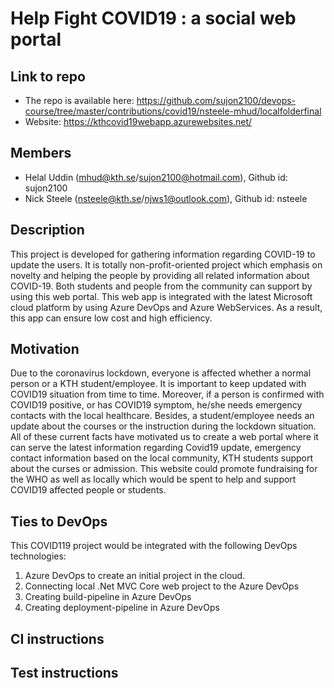 # Help Fight COVID19 : a social web portal

## Link to repo
* The repo is available here: https://github.com/sujon2100/devops-course/tree/master/contributions/covid19/nsteele-mhud/localfolderfinal
* Website: https://kthcovid19webapp.azurewebsites.net/

## Members
* Helal Uddin (mhud@kth.se/sujon2100@hotmail.com), Github id: sujon2100
* Nick Steele (nsteele@kth.se/njws1@outlook.com), Github id: nsteele

## Description
This project is developed for gathering information regarding COVID-19 to update the users. It is totally non-profit-oriented project which emphasis on novelty and helping the people by providing all related information about COVID-19. Both students and people from the community can support by using this web portal. This web app is integrated with the latest Microsoft cloud platform by using Azure DevOps and Azure WebServices. As a result, this app can ensure low cost and high efficiency.
## Motivation
Due to the coronavirus lockdown, everyone is affected whether a normal person or a KTH student/employee. It is important to keep updated with COVID19 situation from time to time. Moreover, if a person is confirmed with COVID19 positive, or has COVID19 symptom, he/she needs emergency contacts with the local healthcare. Besides, a student/employee needs an update about the courses or the instruction during the lockdown situation. All of these current facts have motivated us to create a web portal where it can serve the latest information regarding Covid19 update, emergency contact information based on the local community, KTH students support about the curses or admission. This website could promote fundraising for the WHO as well as locally which would be spent to help and support COVID19 affected people or students.
## Ties to DevOps
This COVID119 project would be integrated with the following DevOps technologies:
1. Azure DevOps to create an initial project in the cloud.
2. Connecting local .Net MVC Core web project to the Azure DevOps
3. Creating build-pipeline in Azure DevOps
4. Creating deployment-pipeline in Azure DevOps

## CI instructions

## Test instructions
